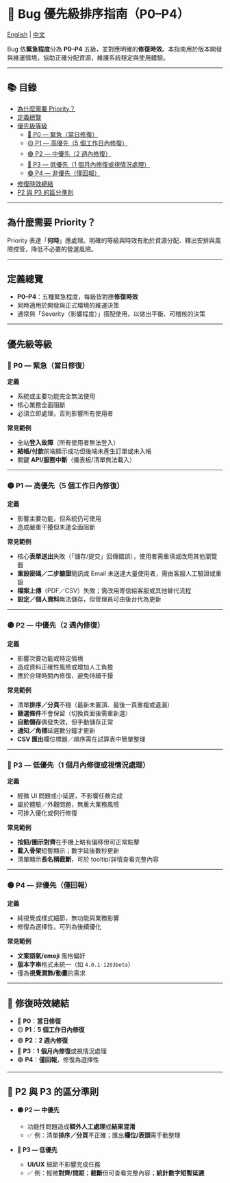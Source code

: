 <!-- README_zh.md -->
# 🚦 Bug 優先級排序指南（P0–P4）

[English](README.md) | [中文](README_zh.md)

Bug 依**緊急程度**分為 **P0–P4** 五級，並對應明確的**修復時效**。本指南用於版本開發與維運情境，協助正確分配資源，維護系統穩定與使用體驗。

---

## 📚 目錄 <a id="toc"></a>
- [為什麼需要 Priority？](#why-priority)
- [定義總覽](#definitions-at-a-glance)
- [優先級等級](#priority-levels)
  - [🔴 P0 — 緊急（當日修復）](#p0)
  - [🟡 P1 — 高優先（5 個工作日內修復）](#p1)
  - [🟣 P2 — 中優先（2 週內修復）](#p2)
  - [🔵 P3 — 低優先（1 個月內修復或視情況處理）](#p3)
  - [🟢 P4 — 非優先（僅回報）](#p4)
- [修復時效總結](#remediation-time-targets)
- [P2 與 P3 的區分準則](#p2-vs-p3)

---

## 為什麼需要 Priority？ <a id="why-priority"></a>

Priority 表達「**何時**」應處理。明確的等級與時效有助於資源分配、釋出安排與風險控管，降低不必要的營運風險。

---

## 定義總覽 <a id="definitions-at-a-glance"></a>

- **P0–P4**：五種緊急程度，每級皆對應**修復時效**  
- 同時適用於開發與正式環境的維運決策  
- 通常與「Severity（影響程度）」搭配使用，以做出平衡、可稽核的決策

---

## 優先級等級 <a id="priority-levels"></a>

### 🔴 P0 — 緊急（當日修復） <a id="p0"></a>
**定義**
- 系統或主要功能完全無法使用  
- 核心業務全面阻斷  
- 必須立即處理，否則影響所有使用者

**常見範例**
- 全站**登入故障**（所有使用者無法登入）  
- **結帳/付款**前端顯示成功但後端未產生訂單或未入帳  
- 關鍵 **API/服務中斷**（儀表板/清單無法載入）

---

### 🟡 P1 — 高優先（5 個工作日內修復） <a id="p1"></a>
**定義**
- 影響主要功能，但系統仍可使用  
- 造成嚴重干擾但未達全面阻斷

**常見範例**
- 核心**表單送出**失敗（「儲存/提交」回傳錯誤），使用者需重填或改用其他瀏覽器  
- **重設密碼／二步驗證**簡訊或 Email 未送達大量使用者，需由客服人工驗證或重設  
- **檔案上傳**（PDF／CSV）失敗；需改用寄信給客服或其他替代流程  
- **設定／個人資料**無法儲存，但管理員可由後台代為更新

---

### 🟣 P2 — 中優先（2 週內修復） <a id="p2"></a>
**定義**
- 影響次要功能或特定情境  
- 造成資料正確性風險或增加人工負擔  
- 應於合理時間內修復，避免持續干擾

**常見範例**
- 清單**排序／分頁**不穩（最新未置頂、最後一頁重複或遺漏）  
- **篩選條件**不會保留（切換頁面後需重新選）  
- **自動儲存**偶發失效，但手動儲存正常  
- **通知／角標**延遲數分鐘才更新  
- **CSV 匯出**欄位標題／順序需在試算表中簡單整理

---

### 🔵 P3 — 低優先（1 個月內修復或視情況處理） <a id="p3"></a>
**定義**
- 輕微 UI 問題或小延遲，不影響任務完成  
- 屬於體驗／外觀問題，無重大業務風險  
- 可排入優化或例行修復

**常見範例**
- **按鈕/圖示對齊**在手機上略有偏移但可正常點擊  
- **載入骨架**短暫顯示；數字延後數秒更新  
- 清單顯示**長名稱截斷**，可於 tooltip/詳情查看完整內容

---

### 🟢 P4 — 非優先（僅回報） <a id="p4"></a>
**定義**
- 純視覺或樣式細節，無功能與業務影響  
- 修復為選擇性，可列為後續優化

**常見範例**
- **文案語氣/emoji** 風格偏好  
- **版本字串**格式未統一（如 `4.0.1-1203beta`）  
- 僅為**視覺潤飾/動畫**的需求

---

## 📌 修復時效總結 <a id="remediation-time-targets"></a>

- 🔴 **P0**：**當日修復**  
- 🟡 **P1**：**5 個工作日內修復**  
- 🟣 **P2**：**2 週內修復**  
- 🔵 **P3**：**1 個月內修復**或視情況處理  
- 🟢 **P4**：**僅回報**，修復為選擇性

---

## 📌 P2 與 P3 的區分準則 <a id="p2-vs-p3"></a>

- **🟣 P2 — 中優先**
  - 功能性問題造成**額外人工處理**或**結果混淆**  
  - ✅ 例：清單**排序／分頁**不正確；匯出**欄位/表頭**需手動整理

- **🔵 P3 — 低優先**
  - **UI/UX** 細節不影響完成任務  
  - ✅ 例：輕微**對齊/間距**；**截斷**但可查看完整內容；**統計數字短暫延遲**

